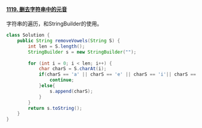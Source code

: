 #### [1119. 删去字符串中的元音](https://leetcode-cn.com/problems/remove-vowels-from-a-string/)

 字符串的遍历，和StringBuilder的使用。

```java
class Solution {
    public String removeVowels(String S) {
        int len = S.length();
        StringBuilder s = new StringBuilder("");
        
        for (int i = 0; i < len; i++) {
            char charS = S.charAt(i);
            if(charS == 'a' || charS == 'e' || charS == 'i'|| charS == 'o'|| charS == 'u'){
                continue;
            }else{
                s.append(charS);
            }
        }
        return s.toString();
    }
}
```

